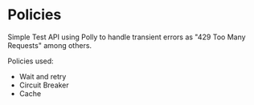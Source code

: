 # Policies
Simple Test API using Polly to handle transient errors as "429 Too Many Requests" among others.

Policies used:
- Wait and retry
- Circuit Breaker
- Cache
